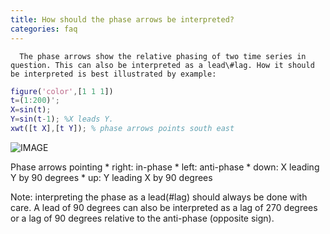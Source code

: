 ```yaml
---
title: How should the phase arrows be interpreted?
categories: faq
---
```

      The phase arrows show the relative phasing of two time series in question. This can also be interpreted as a lead\#lag. How it should be interpreted is best illustrated by example:

```matlab
figure('color',[1 1 1])
t=(1:200)';
X=sin(t);
Y=sin(t-1); %X leads Y.
xwt([t X],[t Y]); % phase arrows points south east
```

![IMAGE](images/phase_arrows_01.png)

Phase arrows pointing \*	right: in-phase \* left: anti-phase \* down: X leading Y by 90 degrees \* up: Y leading X by 90 degrees

Note: interpreting the phase as a lead(\#lag) should always be done with care. A lead of 90 degrees can also be interpreted as a lag of 270 degrees or a lag of 90 degrees relative to the anti-phase (opposite sign).

